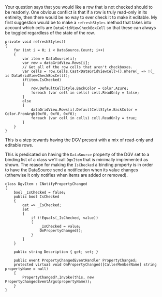 Your question says that you would like a row that is not checked should to be readonly. One obvious conflict is that if a row is truly read-only in its entireity, then there would be no way to ever check it to make it editable. My first suggestion would be to make a `refreshStyles` method that takes into account which cells are `DataGridViewCheckBoxCell` so that these can always be toggled regardless of the state of the row.

    private void refreshStyles()
    {
        for (int i = 0; i < DataSource.Count; i++)
        {
            var item = DataSource[i];
            var row = dataGridView.Rows[i];
            // Get all of the row cells that aren't checkboxes.
            var cells = row.Cells.Cast<DataGridViewCell>().Where(_ => !(_ is DataGridViewCheckBoxCell));
            if(item.IsChecked)
            {
                row.DefaultCellStyle.BackColor = Color.Azure;
                foreach (var cell in cells) cell.ReadOnly = false;
            }
            else
            {
                dataGridView.Rows[i].DefaultCellStyle.BackColor = Color.FromArgb(0xf0, 0xf0, 0xf0);
                foreach (var cell in cells) cell.ReadOnly = true;
            }
        }
    }

This is a step towards having the DGV present with a mix of read-only and editable rows.



This is predicated on having the `DataSource` property of the DGV set to a binding list of a class we'll call `DgvItem` that is minimally implemented as shown. The reason for making the `IsChecked` a binding property is in order to have the DataSource send a notification when its value changes (otherwise it only notifies when items are added or removed).

    class DgvItem : INotifyPropertyChanged
    {
        bool _IsChecked = false;
        public bool IsChecked
        {
            get => _IsChecked;
            set
            {
                if (!Equals(_IsChecked, value))
                {
                    _IsChecked = value;
                    OnPropertyChanged();
                }
            }
        }

        public string Description { get; set; }

        public event PropertyChangedEventHandler PropertyChanged;
        protected virtual void OnPropertyChanged([CallerMemberName] string propertyName = null)
        {
            PropertyChanged?.Invoke(this, new PropertyChangedEventArgs(propertyName));
        }
    }
